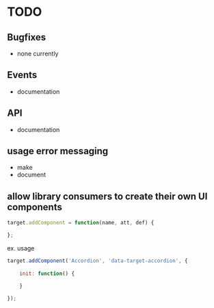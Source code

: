 
# TODO

## Bugfixes

- none currently

## Events

- documentation

## API

- documentation

## usage error messaging

- make
- document

## allow library consumers to create their own UI components

```javascript
target.addComponent = function(name, att, def) {

};
```

ex. usage

```javascript
target.addComponent('Accordion', 'data-target-accordion', {
	
	init: function() {

	}

});
```
